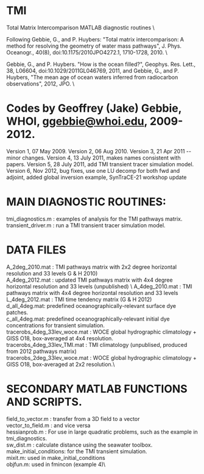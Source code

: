 # TMI
Total Matrix Intercomparison MATLAB diagnostic routines \

Following Gebbie, G., and P. Huybers:  "Total matrix intercomparison: A method for resolving the geometry of water mass pathways", J. Phys. Oceanogr., 40(8), doi:10.1175/2010JPO4272.1, 1710-1728, 2010. \

Gebbie, G., and P. Huybers. "How is the ocean filled?", Geophys. Res. Lett., 38, L06604, doi:10.1029/2011GL046769, 2011, and
Gebbie, G., and P. Huybers, "The mean age of ocean waters inferred from radiocarbon observations", 2012, JPO. \

# Codes by Geoffrey (Jake) Gebbie, WHOI, ggebbie@whoi.edu, 2009-2012.

Version 1, 07 May 2009.
Version 2, 06 Aug 2010.
Version 3, 21 Apr 2011 -- minor changes.
Version 4, 13 July 2011, makes names consistent with papers.
Version 5, 28 July 2011, add TMI transient tracer simulation model.
Version 6, Nov 2012, bug fixes, use one LU decomp for both fwd and
                        adjoint, added global inversion example,
                        SynTraCE-21 workshop update 

# MAIN DIAGNOSTIC ROUTINES:

tmi_diagnostics.m  : examples of analysis for the TMI pathways matrix.
transient_driver.m : run a TMI transient tracer simulation model.

# DATA FILES

A_2deg_2010.mat : TMI pathways matrix with 2x2 degree horizontal
                  resolution and 33 levels  G & H 2010) \
A_4deg_2012.mat : updated TMI pathways matrix with 4x4 degree horizontal
                  resolution and 33 levels (unpublished) \ 
A_4deg_2010.mat : TMI pathways matrix with 4x4 degree horizontal resolution and 33 levels \
L_4deg_2012.mat : TMI time tendency matrix (G & H 2012)\
d_all_4deg.mat:  predefined oceanographically-relevant surface dye patches.\
c_all_4deg.mat:  predefined oceanographically-relevant initial dye concentrations for transient simulation.\
tracerobs_4deg_33lev_woce.mat  : WOCE global hydrographic climatology + GISS O18, box-averaged at 4x4 resolution.\
tracerobs_4deg_33lev_TMI.mat  : TMI climatology (unpublised, produced from 2012 pathways matrix)\
tracerobs_2deg_33lev_woce.mat  : WOCE global hydrographic climatology + GISS O18, box-averaged at 2x2 resolution.\


# SECONDARY MATLAB FUNCTIONS AND SCRIPTS. 

field_to_vector.m : transfer from a 3D field to a vector\
vector_to_field.m : and vice versa\
hessianprob.m : For use in large quadratic problems, such as the example
                in tmi_diagnostics.\
sw_dist.m  : calculate distance using the seawater toolbox.\
make_initial_conditions: for the TMI transient simulation.\
mixit.m: used in make_initial_conditions\
objfun.m: used in fmincon (example 4)\
